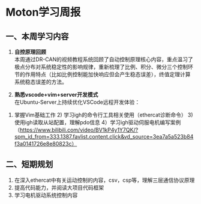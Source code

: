 # Moton学习周报

## 一、本周学习内容  
1. **自控原理回顾**  
本周通过DR-CAN的视频教程系统回顾了自动控制原理核心内容，重点温习了极点分布对系统稳定性的影响规律，重新梳理了比例、积分、微分三个控制环节的作用特点（比如比例控制能加快响应但会产生稳态误差），终值定理计算系统稳态误差的方法。

2. **熟悉vscode+vim+server开发模式**  
在Ubuntu-Server上持续优化VSCode远程开发体验：
1) 掌握Vim基础工作 2) 学习igh的命令行工具相关使用（ethercat诊断命令） 3)使用igh读取从站配置，理解pdo信息 4）学习igh驱动伺服电机编写案例（https://www.bilibili.com/video/BV1kP4y1Y7QK/?spm_id_from=333.1387.favlist.content.click&vd_source=3ea7a5a523b84f3a0141726e8e80823c）

## 二、短期规划
1. 在深入ethercat中有关运动控制的内容，csv，csp等，理解三层通信协议原理
2. 提高代码能力，并阅读大项目代码框架
3. 学习电机驱动系统控制内容
